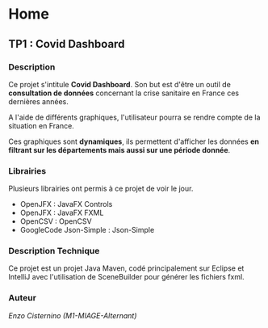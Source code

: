 # Home

## TP1 : Covid Dashboard

### Description

Ce projet s'intitule **Covid Dashboard**.
Son but est d'être un outil de **consultation de données** concernant la crise sanitaire en France ces dernières années.

A l'aide de différents graphiques, l'utilisateur pourra se rendre compte de la situation en France.

Ces graphiques sont **dynamiques**, ils permettent d'afficher les données **en filtrant sur les départements mais aussi sur une période donnée**.

### Librairies

Plusieurs librairies ont permis à ce projet de voir le jour.

- OpenJFX : JavaFX Controls
- OpenJFX : JavaFX FXML
- OpenCSV : OpenCSV
- GoogleCode Json-Simple : Json-Simple

### Description Technique

Ce projet est un projet Java Maven, codé principalement sur Eclipse et IntelliJ avec l'utilisation de SceneBuilder pour générer les fichiers fxml.
### Auteur

_Enzo Cisternino (M1-MIAGE-Alternant)_